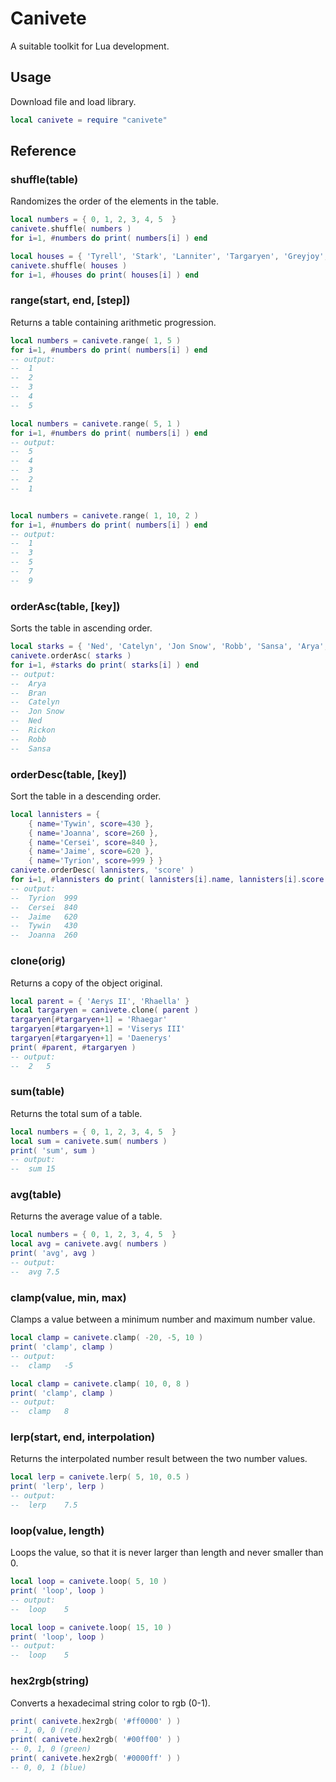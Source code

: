 # Canivete
A suitable toolkit for Lua development.

## Usage
Download file and load library.
```lua
local canivete = require "canivete"
```

## Reference

### shuffle(table)
Randomizes the order of the elements in the table.
```lua
local numbers = { 0, 1, 2, 3, 4, 5  }
canivete.shuffle( numbers )
for i=1, #numbers do print( numbers[i] ) end

local houses = { 'Tyrell', 'Stark', 'Lanniter', 'Targaryen', 'Greyjoy', 'Martell', 'Frey' }
canivete.shuffle( houses )
for i=1, #houses do print( houses[i] ) end
```

### range(start, end, [step])
Returns a table containing arithmetic progression.
```lua
local numbers = canivete.range( 1, 5 )
for i=1, #numbers do print( numbers[i] ) end
-- output:
--  1
--  2
--  3
--  4
--  5

local numbers = canivete.range( 5, 1 )
for i=1, #numbers do print( numbers[i] ) end
-- output:
--  5
--  4
--  3
--  2
--  1


local numbers = canivete.range( 1, 10, 2 )
for i=1, #numbers do print( numbers[i] ) end
-- output:
--  1
--  3
--  5
--  7
--  9
```

### orderAsc(table, [key])
Sorts the table in ascending order.
```lua
local starks = { 'Ned', 'Catelyn', 'Jon Snow', 'Robb', 'Sansa', 'Arya', 'Bran', 'Rickon' }
canivete.orderAsc( starks )
for i=1, #starks do print( starks[i] ) end
-- output:
--  Arya
--  Bran
--  Catelyn
--  Jon Snow
--  Ned
--  Rickon
--  Robb
--  Sansa
```

### orderDesc(table, [key])
Sort the table in a descending order.
```lua
local lannisters = { 
    { name='Tywin', score=430 },
    { name='Joanna', score=260 },
    { name='Cersei', score=840 },
    { name='Jaime', score=620 },
    { name='Tyrion', score=999 } }
canivete.orderDesc( lannisters, 'score' )
for i=1, #lannisters do print( lannisters[i].name, lannisters[i].score ) end
-- output:
--  Tyrion  999
--  Cersei  840
--  Jaime   620
--  Tywin   430
--  Joanna  260
```

### clone(orig)
Returns a copy of the object original.
```lua
local parent = { 'Aerys II', 'Rhaella' }
local targaryen = canivete.clone( parent )
targaryen[#targaryen+1] = 'Rhaegar'
targaryen[#targaryen+1] = 'Viserys III'
targaryen[#targaryen+1] = 'Daenerys'
print( #parent, #targaryen )
-- output:
--  2   5
```

### sum(table)
Returns the total sum of a table.
```lua
local numbers = { 0, 1, 2, 3, 4, 5  }
local sum = canivete.sum( numbers )
print( 'sum', sum )
-- output:
--  sum 15
```

### avg(table)
Returns the average value of a table.
```lua
local numbers = { 0, 1, 2, 3, 4, 5  }
local avg = canivete.avg( numbers )
print( 'avg', avg )
-- output:
--  avg 7.5
```

### clamp(value, min, max)
Clamps a value between a minimum number and maximum number value.
```lua
local clamp = canivete.clamp( -20, -5, 10 )
print( 'clamp', clamp )
-- output:
--  clamp   -5

local clamp = canivete.clamp( 10, 0, 8 )
print( 'clamp', clamp )
-- output:
--  clamp   8
```

### lerp(start, end, interpolation)
Returns the interpolated number result between the two number values.
```lua
local lerp = canivete.lerp( 5, 10, 0.5 )
print( 'lerp', lerp )
-- output:
--  lerp    7.5
```

### loop(value, length)
Loops the value, so that it is never larger than length and never smaller than 0.
```lua
local loop = canivete.loop( 5, 10 )
print( 'loop', loop )
-- output:
--  loop    5

local loop = canivete.loop( 15, 10 )
print( 'loop', loop )
-- output:
--  loop    5
```

### hex2rgb(string)
Converts a hexadecimal string color to rgb (0-1).
```lua
print( canivete.hex2rgb( '#ff0000' ) )
-- 1, 0, 0 (red)
print( canivete.hex2rgb( '#00ff00' ) )
-- 0, 1, 0 (green)
print( canivete.hex2rgb( '#0000ff' ) )
-- 0, 0, 1 (blue)
```
